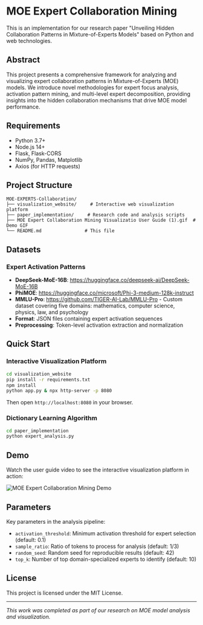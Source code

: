 # MOE Expert Collaboration Mining

This is an implementation for our research paper "Unveiling Hidden Collaboration Patterns in Mixture-of-Experts Models" based on Python and web technologies.

## Abstract

This project presents a comprehensive framework for analyzing and visualizing expert collaboration patterns in Mixture-of-Experts (MOE) models. We introduce novel methodologies for expert focus analysis, activation pattern mining, and multi-level expert decomposition, providing insights into the hidden collaboration mechanisms that drive MOE model performance.

## Requirements

* Python 3.7+
* Node.js 14+
* Flask, Flask-CORS
* NumPy, Pandas, Matplotlib
* Axios (for HTTP requests)

## Project Structure

```
MOE-EXPERTS-Collaboration/
├── visualization_website/     # Interactive web visualization platform
├── paper_implementation/     # Research code and analysis scripts
├── MOE Expert Collaboration Mining Visualizatio User Guide (1).gif  # Demo GIF
└── README.md                # This file
```

## Datasets

### Expert Activation Patterns
* **DeepSeek-MoE-16B**: https://huggingface.co/deepseek-ai/DeepSeek-MoE-16B
* **PhiMOE**: https://huggingface.co/microsoft/Phi-3-medium-128k-instruct
* **MMLU-Pro**: https://github.com/TIGER-AI-Lab/MMLU-Pro - Custom dataset covering five domains: mathematics, computer science, physics, law, and psychology
* **Format**: JSON files containing expert activation sequences
* **Preprocessing**: Token-level activation extraction and normalization

## Quick Start

### Interactive Visualization Platform

```bash
cd visualization_website
pip install -r requirements.txt
npm install
python app.py & npx http-server -p 8080
```

Then open `http://localhost:8080` in your browser.

### Dictionary Learning Algorithm

```bash
cd paper_implementation
python expert_analysis.py
```

## Demo

Watch the user guide video to see the interactive visualization platform in action:

![MOE Expert Collaboration Mining Demo](demo.gif)

## Parameters

Key parameters in the analysis pipeline:

* `activation_threshold`: Minimum activation threshold for expert selection (default: 0.1)
* `sample_ratio`: Ratio of tokens to process for analysis (default: 1/3)
* `random_seed`: Random seed for reproducible results (default: 42)
* `top_k`: Number of top domain-specialized experts to identify (default: 10)

## License

This project is licensed under the MIT License.

---

*This work was completed as part of our research on MOE model analysis and visualization.*
